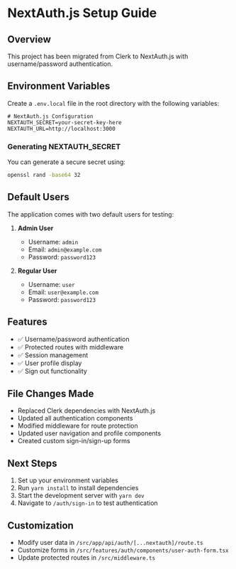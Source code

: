 # NextAuth.js Setup Guide

## Overview
This project has been migrated from Clerk to NextAuth.js with username/password authentication.

## Environment Variables
Create a `.env.local` file in the root directory with the following variables:

```env
# NextAuth.js Configuration
NEXTAUTH_SECRET=your-secret-key-here
NEXTAUTH_URL=http://localhost:3000
```

### Generating NEXTAUTH_SECRET
You can generate a secure secret using:
```bash
openssl rand -base64 32
```

## Default Users
The application comes with two default users for testing:

1. **Admin User**
   - Username: `admin`
   - Email: `admin@example.com`
   - Password: `password123`

2. **Regular User**
   - Username: `user`
   - Email: `user@example.com`
   - Password: `password123`

## Features
- ✅ Username/password authentication
- ✅ Protected routes with middleware
- ✅ Session management
- ✅ User profile display
- ✅ Sign out functionality

## File Changes Made
- Replaced Clerk dependencies with NextAuth.js
- Updated all authentication components
- Modified middleware for route protection
- Updated user navigation and profile components
- Created custom sign-in/sign-up forms

## Next Steps
1. Set up your environment variables
2. Run `yarn install` to install dependencies
3. Start the development server with `yarn dev`
4. Navigate to `/auth/sign-in` to test authentication

## Customization
- Modify user data in `/src/app/api/auth/[...nextauth]/route.ts`
- Customize forms in `/src/features/auth/components/user-auth-form.tsx`
- Update protected routes in `/src/middleware.ts`
